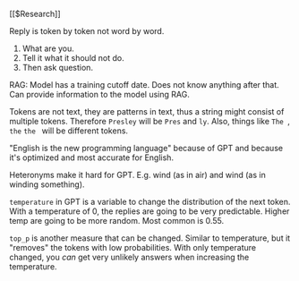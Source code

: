 [[$Research]]

Reply is token by token not word by word.

1. What are you.
2. Tell it what it should not do.
3. Then ask question.

RAG: Model has a training cutoff date. Does not know anything after that. Can provide information to the model using RAG. 

Tokens are not text, they are patterns in text, thus a string might consist of multiple tokens. Therefore `Presley` will be `Pres` and `ly`. Also, things like `The `, `the` `the ` will be different tokens.

"English is the new programming language" because of GPT and because it's optimized and most accurate for English.

Heteronyms make it hard for GPT. E.g. wind (as in air) and wind (as in winding something).

`temperature` in GPT is a variable to change the distribution of the next token. With a temperature of 0, the replies are going to be very predictable. Higher temp are going to be more random. Most common is 0.55.

`top_p` is another measure that can be changed. Similar to temperature, but it "removes" the tokens with low probabilities. With only temperature changed, you _can_ get very unlikely answers when increasing the temperature.


